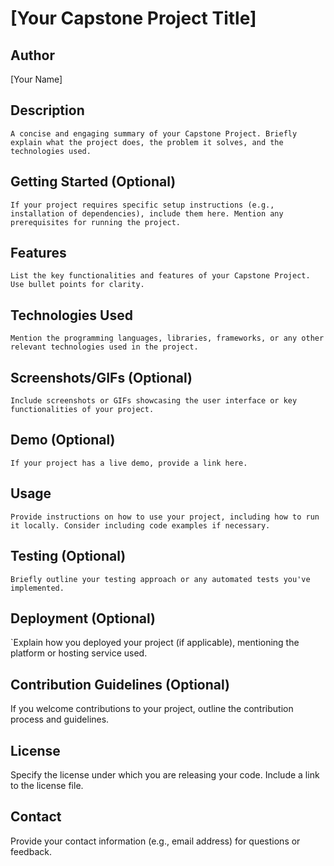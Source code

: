 # [Your Capstone Project Title]

## Author

[Your Name]
## Description

`A concise and engaging summary of your Capstone Project. Briefly explain what the project does, the problem it solves, and the technologies used.`

## Getting Started (Optional)

`If your project requires specific setup instructions (e.g., installation of dependencies), include them here. Mention any prerequisites for running the project.`

## Features

`List the key functionalities and features of your Capstone Project.
Use bullet points for clarity.`
## Technologies Used

`Mention the programming languages, libraries, frameworks, or any other relevant technologies used in the project.`
## Screenshots/GIFs (Optional)

`Include screenshots or GIFs showcasing the user interface or key functionalities of your project.`
## Demo (Optional)

`If your project has a live demo, provide a link here.`
## Usage

`Provide instructions on how to use your project, including how to run it locally.
Consider including code examples if necessary.`
## Testing (Optional)

`Briefly outline your testing approach or any automated tests you've implemented.`
## Deployment (Optional)

`Explain how you deployed your project (if applicable), mentioning the platform or hosting service used.
## Contribution Guidelines (Optional)

If you welcome contributions to your project, outline the contribution process and guidelines.
## License

Specify the license under which you are releasing your code. Include a link to the license file.
## Contact

Provide your contact information (e.g., email address) for questions or feedback.